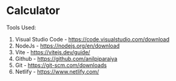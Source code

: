 # Calculator


Tools Used:
1. Visual Studio Code - https://code.visualstudio.com/download
2. NodeJs - https://nodejs.org/en/download
3. Vite - https://vitejs.dev/guide/
4. Github - https://github.com/anilpiparaiya
5. Git - https://git-scm.com/downloads
6. Netlify - https://www.netlify.com/

